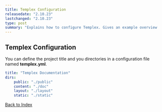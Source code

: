 ```yaml
---
title: Templex Configuration
releasedate: "2.10.23"
lastchanged: "2.10.23"
type: post
summary: "Explains how to configure Templex. Gives an example overview. Is a concise overview."
---
```


## Templex Configuration

You can define the project title and you directories in a configuration
file named **templex.yml**.

```yaml
title: "Templex Documentation"
dirs:
    public: "./public"
    content: "./doc"
    layout: "./layout"
    static: "./static"
```

[Back to Index](./index.html)
